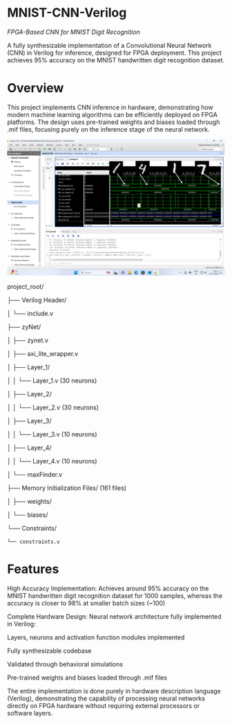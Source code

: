 # MNIST-CNN-Verilog

*FPGA-Based CNN for MNIST Digit Recognition*

A fully synthesizable implementation of a Convolutional Neural Network (CNN) in Verilog for inference, designed for FPGA deployment. This project achieves 95% accuracy on the MNIST handwritten digit recognition dataset.

# Overview

This project implements CNN inference in hardware, demonstrating how modern machine learning algorithms can be efficiently deployed on FPGA platforms. The design uses pre-trained weights and biases loaded through .mif files, focusing purely on the inference stage of the neural network.


![Image Title](https://github.com/adityakak27/MNIST-CNN-Verilog/blob/main/Web_Photo_Editor.jpg)


project_root/

├── Verilog Header/

│   └── include.v

├── zyNet/

│   ├── zynet.v

│   ├── axi_lite_wrapper.v

│   ├── Layer_1/

│   │   └── Layer_1.v (30 neurons)

│   ├── Layer_2/

│   │   └── Layer_2.v (30 neurons)

│   ├── Layer_3/

│   │   └── Layer_3.v (10 neurons)

│   ├── Layer_4/

│   │   └── Layer_4.v (10 neurons)

│   └── maxFinder.v

├── Memory Initialization Files/ (161 files)

│   ├── weights/

│   └── biases/

└── Constraints/

    └── constraints.v



# Features

High Accuracy Implementation: Achieves around 95% accuracy on the MNIST handwritten digit recognition dataset for 1000 samples, whereas the accuracy is closer to 98% at smaller batch sizes (~100)

Complete Hardware Design: Neural network architecture fully implemented in Verilog:

Layers, neurons and activation function modules implemented 

Fully synthesizable codebase

Validated through behavioral simulations

Pre-trained weights and biases loaded through .mif files


The entire implementation is done purely in hardware description language (Verilog), demonstrating the capability of processing neural networks directly on FPGA hardware without requiring external processors or software layers.
